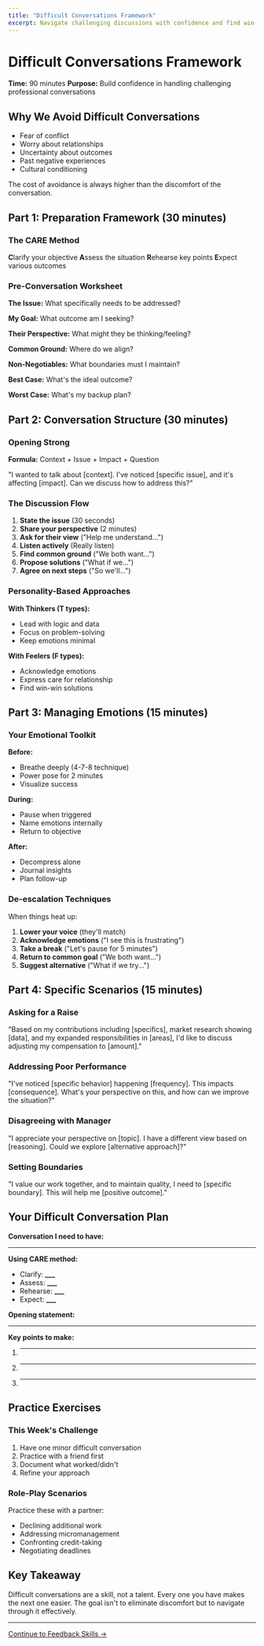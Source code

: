 ```yaml
---
title: "Difficult Conversations Framework"
excerpt: Navigate challenging discussions with confidence and find win-win solutions.
---
```


# Difficult Conversations Framework

**Time:** 90 minutes
**Purpose:** Build confidence in handling challenging professional conversations

## Why We Avoid Difficult Conversations

- Fear of conflict
- Worry about relationships
- Uncertainty about outcomes
- Past negative experiences
- Cultural conditioning

The cost of avoidance is always higher than the discomfort of the conversation.

## Part 1: Preparation Framework (30 minutes)

### The CARE Method

**C**larify your objective
**A**ssess the situation
**R**ehearse key points
**E**xpect various outcomes

### Pre-Conversation Worksheet

**The Issue:**
What specifically needs to be addressed?

**My Goal:**
What outcome am I seeking?

**Their Perspective:**
What might they be thinking/feeling?

**Common Ground:**
Where do we align?

**Non-Negotiables:**
What boundaries must I maintain?

**Best Case:**
What's the ideal outcome?

**Worst Case:**
What's my backup plan?

## Part 2: Conversation Structure (30 minutes)

### Opening Strong

**Formula:** Context + Issue + Impact + Question

"I wanted to talk about [context]. I've noticed [specific issue], and it's affecting [impact]. Can we discuss how to address this?"

### The Discussion Flow

1. **State the issue** (30 seconds)
2. **Share your perspective** (2 minutes)
3. **Ask for their view** ("Help me understand...")
4. **Listen actively** (Really listen)
5. **Find common ground** ("We both want...")
6. **Propose solutions** ("What if we...")
7. **Agree on next steps** ("So we'll...")

### Personality-Based Approaches

**With Thinkers (T types):**

- Lead with logic and data
- Focus on problem-solving
- Keep emotions minimal

**With Feelers (F types):**

- Acknowledge emotions
- Express care for relationship
- Find win-win solutions

## Part 3: Managing Emotions (15 minutes)

### Your Emotional Toolkit

**Before:**

- Breathe deeply (4-7-8 technique)
- Power pose for 2 minutes
- Visualize success

**During:**

- Pause when triggered
- Name emotions internally
- Return to objective

**After:**

- Decompress alone
- Journal insights
- Plan follow-up

### De-escalation Techniques

When things heat up:

1. **Lower your voice** (they'll match)
2. **Acknowledge emotions** ("I see this is frustrating")
3. **Take a break** ("Let's pause for 5 minutes")
4. **Return to common goal** ("We both want...")
5. **Suggest alternative** ("What if we try...")

## Part 4: Specific Scenarios (15 minutes)

### Asking for a Raise

"Based on my contributions including [specifics], market research showing [data], and my expanded responsibilities in [areas], I'd like to discuss adjusting my compensation to [amount]."

### Addressing Poor Performance

"I've noticed [specific behavior] happening [frequency]. This impacts [consequence]. What's your perspective on this, and how can we improve the situation?"

### Disagreeing with Manager

"I appreciate your perspective on [topic]. I have a different view based on [reasoning]. Could we explore [alternative approach]?"

### Setting Boundaries

"I value our work together, and to maintain quality, I need to [specific boundary]. This will help me [positive outcome]."

## Your Difficult Conversation Plan

**Conversation I need to have:**

---

**Using CARE method:**

- Clarify: ****\_\_\_****
- Assess: ****\_\_\_****
- Rehearse: ****\_\_\_****
- Expect: ****\_\_\_****

**Opening statement:**

---

**Key points to make:**

1. ***
2. ***
3. ***

## Practice Exercises

### This Week's Challenge

1. Have one minor difficult conversation
2. Practice with a friend first
3. Document what worked/didn't
4. Refine your approach

### Role-Play Scenarios

Practice these with a partner:

- Declining additional work
- Addressing micromanagement
- Confronting credit-taking
- Negotiating deadlines

## Key Takeaway

Difficult conversations are a skill, not a talent. Every one you have makes the next one easier. The goal isn't to eliminate discomfort but to navigate through it effectively.

---

[Continue to Feedback Skills →](/journey/week-09/06-feedback-skills/)
